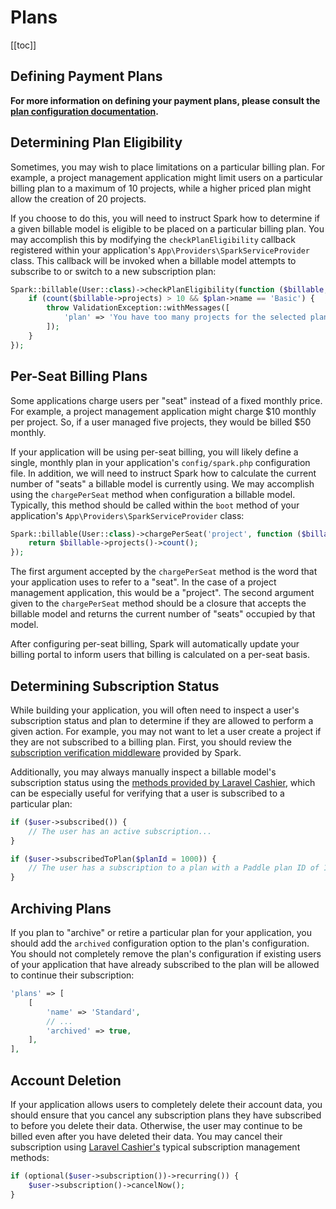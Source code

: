 # Plans

[[toc]]

## Defining Payment Plans

**For more information on defining your payment plans, please consult the [plan configuration documentation](./configuration.md#defining-subscription-plans).**

## Determining Plan Eligibility

Sometimes, you may wish to place limitations on a particular billing plan. For example, a project management application might limit users on a particular billing plan to a maximum of 10 projects, while a higher priced plan might allow the creation of 20 projects.

If you choose to do this, you will need to instruct Spark how to determine if a given billable model is eligible to be placed on a particular billing plan. You may accomplish this by modifying the `checkPlanEligibility` callback registered within your application's `App\Providers\SparkServiceProvider` class. This callback will be invoked when a billable model attempts to subscribe to or switch to a new subscription plan:

```php
Spark::billable(User::class)->checkPlanEligibility(function ($billable, $plan) {
    if (count($billable->projects) > 10 && $plan->name == 'Basic') {
        throw ValidationException::withMessages([
            'plan' => 'You have too many projects for the selected plan.'
        ]);
    }
});
```

## Per-Seat Billing Plans

Some applications charge users per "seat" instead of a fixed monthly price. For example, a project management application might charge $10 monthly per project. So, if a user managed five projects, they would be billed $50 monthly.

If your application will be using per-seat billing, you will likely define a single, monthly plan in your application's `config/spark.php` configuration file. In addition, we will need to instruct Spark how to calculate the current number of "seats" a billable model is currently using. We may accomplish using the `chargePerSeat` method when configuration a billable model. Typically, this method should be called within the `boot` method of your application's `App\Providers\SparkServiceProvider` class:

```php
Spark::billable(User::class)->chargePerSeat('project', function ($billable) {
    return $billable->projects()->count();
});
```

The first argument accepted by the `chargePerSeat` method is the word that your application uses to refer to a "seat". In the case of a project management application, this would be a "project". The second argument given to the `chargePerSeat` method should be a closure that accepts the billable model and returns the current number of "seats" occupied by that model.

After configuring per-seat billing, Spark will automatically update your billing portal to inform users that billing is calculated on a per-seat basis.

## Determining Subscription Status

While building your application, you will often need to inspect a user's subscription status and plan to determine if they are allowed to perform a given action. For example, you may not want to let a user create a project if they are not subscribed to a billing plan. First, you should review the [subscription verification middleware](./middleware.md) provided by Spark.

Additionally, you may always manually inspect a billable model's subscription status using the [methods provided by Laravel Cashier](https://laravel.com/docs/cashier-paddle#checking-subscription-status), which can be especially useful for verifying that a user is subscribed to a particular plan:

```php
if ($user->subscribed()) {
    // The user has an active subscription...
}

if ($user->subscribedToPlan($planId = 1000)) {
    // The user has a subscription to a plan with a Paddle plan ID of 1000...
}
```

## Archiving Plans

If you plan to "archive" or retire a particular plan for your application, you should add the `archived` configuration option to the plan's configuration. You should not completely remove the plan's configuration if existing users of your application that have already subscribed to the plan will be allowed to continue their subscription:

```php
'plans' => [
    [
        'name' => 'Standard',
        // ...
        'archived' => true,
    ],
],
```

## Account Deletion

If your application allows users to completely delete their account data, you should ensure that you cancel any subscription plans they have subscribed to before you delete their data. Otherwise, the user may continue to be billed even after you have deleted their data. You may cancel their subscription using [Laravel Cashier's](https://laravel.com/docs/cashier-paddle) typical subscription management methods:

```php
if (optional($user->subscription())->recurring()) {
    $user->subscription()->cancelNow();
}
```